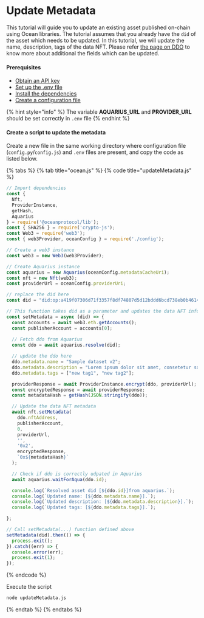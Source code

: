 # Update Metadata

This tutorial will guide you to update an existing asset published on-chain using Ocean libraries. The tutorial assumes that you already have the `did` of the asset which needs to be updated. In this tutorial, we will update the name, description, tags of the data NFT. Please refer [the page on DDO](../../core-concepts/did-ddo.md) to know more about additional the fields which can be updated.

#### Prerequisites

* [Obtain an API key](configuration.md#obtaining-api-key-for-ethereum-node-provider)
* [Set up the .env file](configuration.md#create-a-.env-file)
* [Install the dependencies](configuration.md#setup-dependencies)
* [Create a configuration file](configuration.md#create-a-configuration-file)

{% hint style="info" %}
The variable **AQUARIUS\_URL** and **PROVIDER\_URL** should be set correctly in `.env` file
{% endhint %}

#### Create a script to update the metadata

Create a new file in the same working directory where configuration file (`config.py`/`config.js`) and `.env` files are present, and copy the code as listed below.

{% tabs %}
{% tab title="ocean.js" %}
{% code title="updateMetadata.js" %}
```javascript
// Import dependencies
const {
  Nft,
  ProviderInstance,
  getHash,
  Aquarius
} = require('@oceanprotocol/lib');
const { SHA256 } = require('crypto-js');
const Web3 = require('web3');
const { web3Provider, oceanConfig } = require('./config');

// Create a web3 instance
const web3 = new Web3(web3Provider);

// Create Aquarius instance
const aquarius = new Aquarius(oceanConfig.metadataCacheUri);
const nft = new Nft(web3);
const providerUrl = oceanConfig.providerUri;

// replace the did here
const did = "did:op:a419f07306d71f3357f8df74807d5d12bddd6bcd738eb0b461470c64859d6f0f";

// This function takes did as a parameter and updates the data NFT information
const setMetadata = async (did) => {
  const accounts = await web3.eth.getAccounts();
  const publisherAccount = accounts[0];
  
  // Fetch ddo from Aquarius
  const ddo = await aquarius.resolve(did);

  // update the ddo here
  ddo.metadata.name = "Sample dataset v2";
  ddo.metadata.description = "Lorem ipsum dolor sit amet, consetetur sadipscing elitr, sed diam";
  ddo.metadata.tags = ["new tag1", "new tag2"];

  providerResponse = await ProviderInstance.encrypt(ddo, providerUrl);
  const encryptedResponse = await providerResponse;
  const metadataHash = getHash(JSON.stringify(ddo));

  // Update the data NFT metadata
  await nft.setMetadata(
    ddo.nftAddress,
    publisherAccount,
    0,
    providerUrl,
    '',
    '0x2',
    encryptedResponse,
    `0x${metadataHash}`
  );

  // Check if ddo is correctly udpated in Aquarius 
  await aquarius.waitForAqua(ddo.id);

  console.log(`Resolved asset did [${ddo.id}]from aquarius.`);
  console.log(`Updated name: [${ddo.metadata.name}].`);
  console.log(`Updated description: [${ddo.metadata.description}].`);
  console.log(`Updated tags: [${ddo.metadata.tags}].`);

};

// Call setMetadata(...) function defined above
setMetadata(did).then(() => {
  process.exit();
}).catch((err) => {
  console.error(err);
  process.exit(1);
});

```
{% endcode %}

Execute the script

```bash
node updateMetadata.js
```
{% endtab %}
{% endtabs %}
